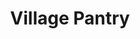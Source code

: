 ---
title: "Village Pantry"
url: /indianapolis/village-pantry-east-raymond-street/
shop: Lebensmittel
---